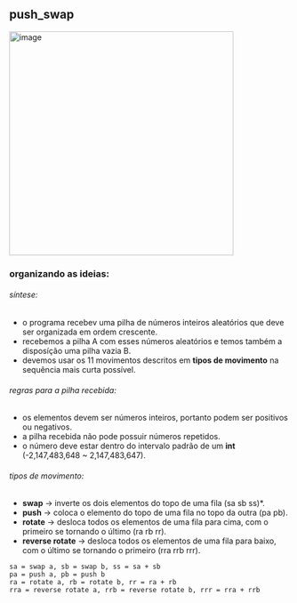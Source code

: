 ## push_swap

<img width="403" alt="image" src="https://user-images.githubusercontent.com/81334995/179250784-b24718ed-c5d9-4784-b9c3-b97f82d3ac73.png">

### organizando as ideias:

###### síntese:
- o programa recebev uma pilha de números inteiros aleatórios que deve ser organizada em ordem crescente.
- recebemos a pilha A com esses números aleatórios e temos também a disposíção uma pilha vazia B.
- devemos usar os 11 movimentos descritos em **tipos de movimento** na sequência mais curta possível.

###### regras para a pilha recebida:
- os elementos devem ser números inteiros, portanto podem ser positivos ou negativos.
- a pilha recebida não pode possuir números repetidos.
- o número deve estar dentro do intervalo padrão de um **int** (-2,147,483,648 ~ 2,147,483,647).

###### tipos de movimento:
- **swap** -> inverte os dois elementos do topo de uma fila (sa sb ss)*.
- **push** -> coloca o elemento do topo de uma fila no topo da outra  (pa pb).
- **rotate** -> desloca todos os elementos de uma fila para cima, com o primeiro se tornando o último (ra rb rr).
- **reverse rotate** -> desloca todos os elementos de uma fila para baixo, com o último se tornando o primeiro (rra rrb rrr).
```
sa = swap a, sb = swap b, ss = sa + sb
pa = push a, pb = push b
ra = rotate a, rb = rotate b, rr = ra + rb
rra = reverse rotate a, rrb = reverse rotate b, rrr = rra + rrb
```
